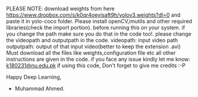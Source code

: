 PLEASE NOTE: download weights from here https://www.dropbox.com/s/k0qr4oeyisaft9h/yolov3.weights?dl=0 and paste it in yolo-coco folder.
Please install openCV,imutils and other required libraries(check the import portion). before running this on your system.
if you change the path make sure you do that in the code too!.
please change the videopath and outputpath in the code.
videopath: input video path
outputpath: output of that input video(better to keep the extension .avi)
Must download all the files like weights,configuration file etc
all other instructions are given in the code.
if you face any issue kindly let me know: k180231@nu.edu.pk
if using this code, Don't forget to give me credits :-P 

Happy Deep Learning,
- Muhammad Ahmed.
